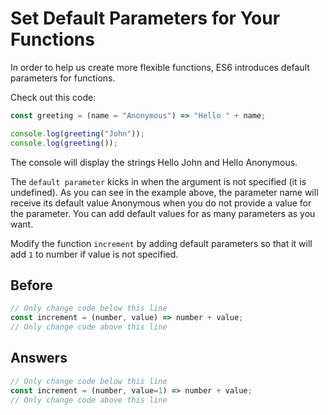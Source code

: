 # Set Default Parameters for Your Functions
In order to help us create more flexible functions, ES6 introduces default parameters for functions.

Check out this code:

```javascript
const greeting = (name = "Anonymous") => "Hello " + name;

console.log(greeting("John"));
console.log(greeting());
```
The console will display the strings Hello John and Hello Anonymous.

The `default parameter` kicks in when the argument is not specified (it is undefined). 
As you can see in the example above, the parameter name will receive its default value Anonymous when you do not provide a value for the parameter. 
You can add default values for as many parameters as you want.

Modify the function `increment` by adding default parameters so that it will add `1` to number if value is not specified.

## Before
```javascript
// Only change code below this line
const increment = (number, value) => number + value;
// Only change code above this line
```
## Answers
```javascript
// Only change code below this line
const increment = (number, value=1) => number + value;
// Only change code above this line
```
